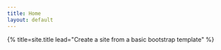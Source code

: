 ```yaml
---
title: Home
layout: default
---
```


{% title=site.title lead="Create a site from a basic bootstrap template" %}
